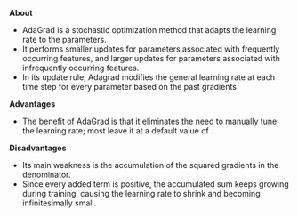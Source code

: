 **About**

- AdaGrad is a stochastic optimization method that adapts the learning rate to the parameters.
- It performs smaller updates for parameters associated with frequently occurring features, and larger updates for parameters associated with infrequently occurring features.
- In its update rule, Adagrad modifies the general learning rate at each time step for every parameter based on the past gradients

**Advantages**

- The benefit of AdaGrad is that it eliminates the need to manually tune the learning rate; most leave it at a default value of .

**Disadvantages**

- Its main weakness is the accumulation of the squared gradients in the denominator.
- Since every added term is positive, the accumulated sum keeps growing during training, causing the learning rate to shrink and becoming infinitesimally small.
